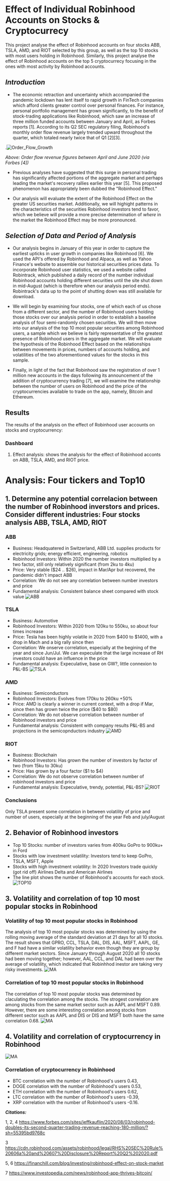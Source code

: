 # Effect of Individual Robinhood Accounts on Stocks & Cryptocurrecy
This project analyse the effect of Robinhood accounts on four stocks ABB, TSLA, AMD, and RIOT selected by this group, as well as the top 10 stocks with most users holding in Robinhood. Similarly, this project analyse the effect of Robinhood accounts on the top 5 cryptocurrecy focusing in the ones with most activity by Robinhood accounts.

## _Introduction_
- The economic retraction and uncertainty which accompanied the pandemic lockdown has lent itself to rapid growth in FinTech companies which afford clients greater control over personal finances. For instance, personal portfolio management has grown significantly, to the benefit of stock-trading applications like Robinhood, which saw an increase of three million funded accounts between January and April, as Forbes reports [1]. According to its Q2 SEC regulatory filing, Robinhood's monthly order flow revenue largely trended upward throughout the quarter, which totaled nearly twice that of Q1 [2][3].

.![Order_Flow_Growth](../P1-Robintrack/Images/960x0.png)

_Above: Order flow revenue figures between April and June 2020 (via Forbes [4])_

- Previous analyses have suggested that this surge in personal trading has significantly affected portions of the aggregate market and perhaps leading the market's recovery rallies earlier this year [5]. This proposed phenomenon has appropriately been dubbed the "Robinhood Effect."

- Our analysis will evaluate the extent of the Robinhood Effect on the greater US securities market. Additionally, we will highight patterns in the characteristics of the securities Robinhood investors tend to favor, which we believe  will provide a more precise determination of _where_ in the market the Robinhood Effect may be more pronounced.

## _Selection of Data and Period of Analysis_
 - Our analysis begins in January of this year in order to capture the earliest upticks in user growth in companies like Robinhood [6]. We used the API's offered by Robinhood and Alpaca, as well as Yahoo Finance's website to assemble our historical securities prices data. To incorporate Robinhood user statistics, we used a website called Robintrack, which published a daily record of the number individual Robinhood accounts holding different securities until the site shut down in mid-August (which is therefore when our analysis period ends). Robintrack's data up to the point of shutting down was still available for download.

- We will begin by examining four stocks, one of which each of us chose from a different sector, and the number of Robinhood users holding those stocks over our analysis period in order to establish a baseline analysis of four semi-randomly chosen securities. We will then move into our analysis of the top 10 most popular securities among Robinhood users, a sample which we believe is fairly representative of the greatest presence of Robinhood users in the aggregate market. We will evaluate the hypothesis of the Robinhood Effect based on the relationships between movements in prices, numbers of accounts holding, and volatilities of the two aforementioned values for the stocks in this sample.
    
- Finally, in light of the fact that Robinhood saw the registration of over 1 million new accounts in the days following its announcement of the addition of cryptocurrency trading [7], we will examine the relationship between the number of users on Robinhood and the price of the cryptocurrencies available to trade on the app, namely, Bitcoin and Ethereum.


## Results
The results of the analysis on the effect of Robinhood user accounts on stocks and cryptocurrency:

### Dashboard
1) Effect analysis: shows the analysis for the effect of Robinhood acconts on ABB, TSLA, AMD, and RIOT price. 

# Analysis: Four tickers and Top10 

## 1. Determine any potential correlacion between the number of Robinhood inverstors and prices. Consider different industries: Four stocks analysis ABB, TSLA, AMD, RIOT  

### ABB 
* Business: Headquatered in Switzerland, ABB Ltd. supplies products for electricity grids; energy efficient, engineering, robotics 
* Robinhood Investors: Within 2020 the number investors multiplied by a two factor, still only relatively significant (from 2ku to 4ku)
* Price: Very stable ($24 .. $26), impact in Mar/Apr but recovered, the pandemic didn't impact ABB
* Correlation: We do not see any correlation between number investors and price
* Fundamental analysis: Consistent balance sheet compared with stock value 
![ABB](./Images/abb_plot.png)

### TSLA 
* Business: Automotive 
* Robinhood Investors: Within 2020 from 120ku to 550ku, so about four times increase  
* Price: Tesla has been highly volatile in 2020 from $400 to $1400, with a drop in Mach and a big rally since then
* Correlation: We onserve correlation, especially at the begining of the year and since Jun/Jul. We can expeculate that the large increase of RH investors could have an influence in the price 
* Fundamental analysis: Expeculative,  base on GW?, little connexion to P&L-BS
![TSLA](./Images/tsla_plot.png)

### AMD 
* Business: Semiconductors 
* Robinhood Investors: Evolves from 170ku to 260ku +50% 
* Price: AMD is clearly a winner in current context, with a drop if Mar, since then has grown twice the price  ($40 to $80)
* Correlation: We do not observe correlation between number of Robinhood investors and price
* Fundamental analysis: Consistent with company results P&L-BS and projections in the semicopnductors industry
![AMD](./Images/amd_plot.png)

### RIOT 
* Business: Blockchain 
* Robinhood Investors: Has grown the number of investors by factor of two  (from 15ku to 30ku) 
* Price: Has grown by a four factor ($1 to $4)
* Correlation: We do not observe correlation between number of robinhood investors and price
* Fundamental analysis: Expeculative, trendy, potential, P&L-BS?
![RIOT](./Images/riot_plot.png)

### Conclusions  
Only TSLA present some correlation in between volatility of price and number of users, especially at the beginning of the year Feb and july/August

## 2. Behavior of Robinhood investors 
* Top 10 Stocks: number of investors varies from 400ku GoPro to 900ku+ in Ford 
* Stocks with low investment volatility: Investors tend to keep GoPro, TSLA, MSFT, Apple
* Stocks with high investment volatility: In 2020 Investors trade quickly (got rid off) Airlines Delta and American Airlines 
* The line plot shows the number of Robinhood's accounts for each stock. 
![TOP10](./Images/top10_plot.png)

## 3. Volatility and correlation of top 10 most popular stocks in Robinhood

### Volatility of top 10 most popular stocks in Robinhood
The analysis of top 10 most popular stocks was determined by using the rolling moving average of the standard deviation at 21 days for all 10 stocks. The result shows that GPRO, CCL, TSLA, DAL, DIS, AAL, MSFT, AAPL, GE, and F had have a similar volatility behavior even though they are group by different market sectors. Since January through August 2020 all 10 stocks had been moving together; however, AAL, CCL, and DAL had been over the average of volatility, which indicated that Robinhhod inestor are taking very risky investments.
![MA](./Images/ma_stocks_plot.png)

### Correlation of top 10 most popular stocks in Robinhood
The correlation of top 10 most popular stocks was determined by claculating the correlation among the stocks. The strogest correlation are among stocks from the same market sector such as AAPL and MSFT 0.89. However, there are some interesting correlation among stocks from different sector such as AAPL and DIS or DIS and MSFT both have the same correlation 0.68.
![MA](./Images/corr_stocks.png)

## 4. Volatility and correlation of cryptocurrency in Robinhood
                                                  
![MA](./Images/ma_crypto_plot.png)


### Correlation of cryptocurrency in Robinhood
* BTC correlation with the number of Robinhood's users 0.43,
* DOGE correlation with the number of Robinhood's users 0.53,
* ETH correlation with the number of Robinhood's users 0.62,
* LTC correlation with the number of Robinhood's users -0.39,
* XRP correlation with the number of Robinhood's users -0.16.

_**Citations:**_
   

1, 2, 4 https://www.forbes.com/sites/jeffkauflin/2020/08/03/robinhood-doubles-its-second-quarter-trading-revenue-reaching-180-million/?sh=55395bd9768c

3 https://cdn.robinhood.com/assets/robinhood/legal/RHS%20SEC%20Rule%20606a%20and%20607%20Disclosure%20Report%20Q2%202020.pdf

5, 6 https://financhill.com/blog/investing/robinhood-effect-on-stock-market

7 https://www.investopedia.com/news/robinhood-app-thrives-bitcoin/
